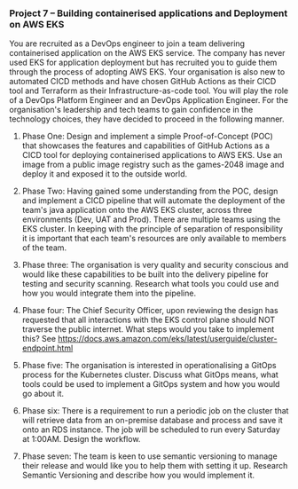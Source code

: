 ### Project 7 – Building containerised applications and Deployment on AWS EKS
You are recruited as a DevOps engineer to join a team delivering containerised application on the AWS EKS service. The company has never used EKS for application deployment but has recruited you to guide them through the process of adopting AWS EKS. Your organisation is also new to automated CICD methods and have chosen GitHub Actions as their CICD tool and Terraform as their Infrastructure-as-code tool. You will play the role of a DevOps Platform Engineer and an DevOps Application Engineer.
For the organisation's leadership and tech teams to gain confidence in the technology choices, they have decided to proceed in the following manner.

1.	Phase One: Design and implement a simple Proof-of-Concept (POC) that showcases the features and capabilities of GitHub Actions as a CICD tool for deploying containerised applications to AWS EKS. Use an image from a public image registry such as the games-2048 image and deploy it and exposed it to the outside world.

2.	Phase Two: Having gained some understanding from the POC, design and implement a CICD pipeline that will automate the deployment of the team's java application onto the AWS EKS cluster, across three environments (Dev, UAT and Prod). There are multiple teams using the EKS cluster. In keeping with the principle of separation of responsibility it is important that each team's resources are only available to members of the team.

3.	Phase three: The organisation is very quality and security conscious and would like these capabilities to be built into the delivery pipeline for testing and security scanning. Research what tools you could use and how you would integrate them into the pipeline.

4.	Phase four: The Chief Security Officer, upon reviewing the design has requested that all interactions with the EKS control plane should NOT traverse the public internet. What steps would you take to implement this? See https://docs.aws.amazon.com/eks/latest/userguide/cluster-endpoint.html

5.	Phase five: The organisation is interested in operationalising a GitOps process for the Kubernetes cluster. Discuss what GitOps means, what tools could be used to implement a GitOps system and how you would go about it.

6.	Phase six: There is a requirement to run a periodic job on the cluster that will retrieve data from an on-premise database and process and save it onto an RDS instance. The job will be scheduled to run every Saturday at 1:00AM. Design the workflow.

7.	Phase seven: The team is keen to use semantic versioning to manage their release and would like you to help them with setting it up. Research Semantic Versioning and describe how you would implement it.





